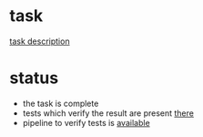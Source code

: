 # task

[task description](TASK.md)

# status

* the task is complete
* tests which verify the result are present [there](src/rental/tests.py)
* pipeline to verify tests is [available](.gitlab-ci.yml)

